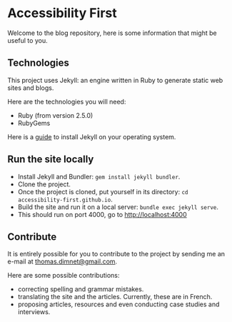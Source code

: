 # Accessibility First

Welcome to the blog repository, here is some information that might be useful to you.

## Technologies

This project uses Jekyll: an engine written in Ruby to generate static web sites and blogs.

Here are the technologies you will need: 
- Ruby (from version 2.5.0)
- RubyGems

Here is a [guide](https://jekyllrb.com/docs/installation/#guides) to install Jekyll on your operating system.


## Run the site locally

- Install Jekyll and Bundler: `gem install jekyll bundler`.
- Clone the project.
- Once the project is cloned, put yourself in its directory: `cd accessibility-first.github.io`.
- Build the site and run it on a local server: `bundle exec jekyll serve`.
- This should run on port 4000, go to [http://localhost:4000](http://localhost:4000)

## Contribute

It is entirely possible for you to contribute to the project by sending me an e-mail at thomas.dimnet@gmail.com.

Here are some possible contributions: 
- correcting spelling and grammar mistakes.
- translating the site and the articles. Currently, these are in French.
- proposing articles, resources and even conducting case studies and interviews.
